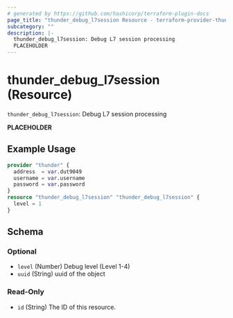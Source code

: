```yaml
---
# generated by https://github.com/hashicorp/terraform-plugin-docs
page_title: "thunder_debug_l7session Resource - terraform-provider-thunder"
subcategory: ""
description: |-
  thunder_debug_l7session: Debug L7 session processing
  PLACEHOLDER
---
```


# thunder_debug_l7session (Resource)

`thunder_debug_l7session`: Debug L7 session processing

__PLACEHOLDER__

## Example Usage

```terraform
provider "thunder" {
  address  = var.dut9049
  username = var.username
  password = var.password
}
resource "thunder_debug_l7session" "thunder_debug_l7session" {
  level = 1
}
```

<!-- schema generated by tfplugindocs -->
## Schema

### Optional

- `level` (Number) Debug level (Level 1-4)
- `uuid` (String) uuid of the object

### Read-Only

- `id` (String) The ID of this resource.


